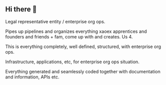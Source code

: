 ## Hi there 👋

Legal representative entity / enterprise org ops.

Pipes up pipelines and organizes everything xaoex apprentices and founders and friends + fam, come up with and creates. Us 4.

This is everything completely, well defined, structured, with enterprise org ops.

Infrastructure, applications, etc, for enterprise org ops situation.

Everything generated and seamlessly coded together with documentation and information, APIs etc.
